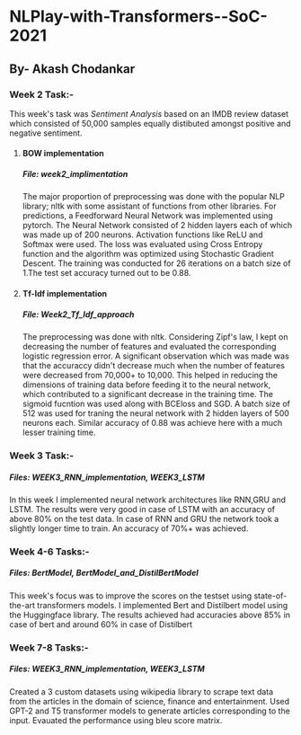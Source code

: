 # NLPlay-with-Transformers--SoC-2021

<h2> By- Akash Chodankar</h2> 

<h3> Week 2 Task:-</h3>



<p> This week's task was <i>Sentiment Analysis</i> based on an IMDB review dataset which consisted of 50,000 samples equally distibuted amongst positive and negative sentiment.</p>

<ol type="1">
<li><h4>BOW implementation</h4></li>
  <h5> File: week2_implimentation </h5> 

<p> The major proportion of preprocessing was done with the popular NLP library; nltk with some assistant of functions from other libraries. For predictions, a Feedforward Neural Network was implemented using pytorch. The Neural Network consisted of 2 hidden layers each of which was made up of 200 neurons. Activation functions like ReLU and Softmax were used. The loss was evaluated using Cross Entropy function and the algorithm was optimized using Stochastic Gradient Descent. The training was conducted for 26 iterations on a batch size of 1.The test set accuracy turned out to be 0.88.</p>

<li><h4>Tf-Idf implementation</h4></li>
  <h5> File: Week2_Tf_Idf_approach </h5> 

<p>The preprocessing was done with nltk. Considering Zipf's law, I kept on decreasing the number of features and evaluated the corresponding logistic regression error. A significant observation which was made was that the accuraccy didn't decrease much when the number of features were decreased from 70,000+ to 10,000. This helped in reducing the dimensions of training data before feeding it to the neural network, which contributed to a significant decrease in the training time. The sigmoid fucntion was used along with BCEloss and SGD. A batch size of 512 was used for traning the neural network with 2 hidden layers of 500 neurons each. Similar accuracy of 0.88 was achieve here with a much lesser training time.</p>
  
</ol>

<h3> Week 3 Task:-</h3>
<h5> Files: WEEK3_RNN_implementation, WEEK3_LSTM</h5>

<p> In this week I implemented neural network architectures like RNN,GRU and LSTM. The results were very good in case of LSTM with an accuracy of above 80% on the test data. In case of RNN and GRU the network took a slightly longer time to train. An accuracy of 70%+ was achieved.</p>



<h3> Week 4-6 Tasks:-</h3>
<h5> Files: BertModel, BertModel_and_DistilBertModel</h5>

<p> This week's focus was to improve the scores on the testset using state-of-the-art transformers models. I implemented Bert and Distilbert model using the Huggingface library. The results achieved had accuracies above 85% in case of bert and around 60% in case of Distilbert</p>

<h3> Week 7-8 Tasks:-</h3>
<h5> Files: WEEK3_RNN_implementation, WEEK3_LSTM</h5>

<p> Created a 3 custom datasets using wikipedia library to scrape text data from the articles in the domain of science, finance and entertainment. Used GPT-2 and T5 transformer models to generate articles corresponding to the input. Evauated the performance using bleu score matrix.
